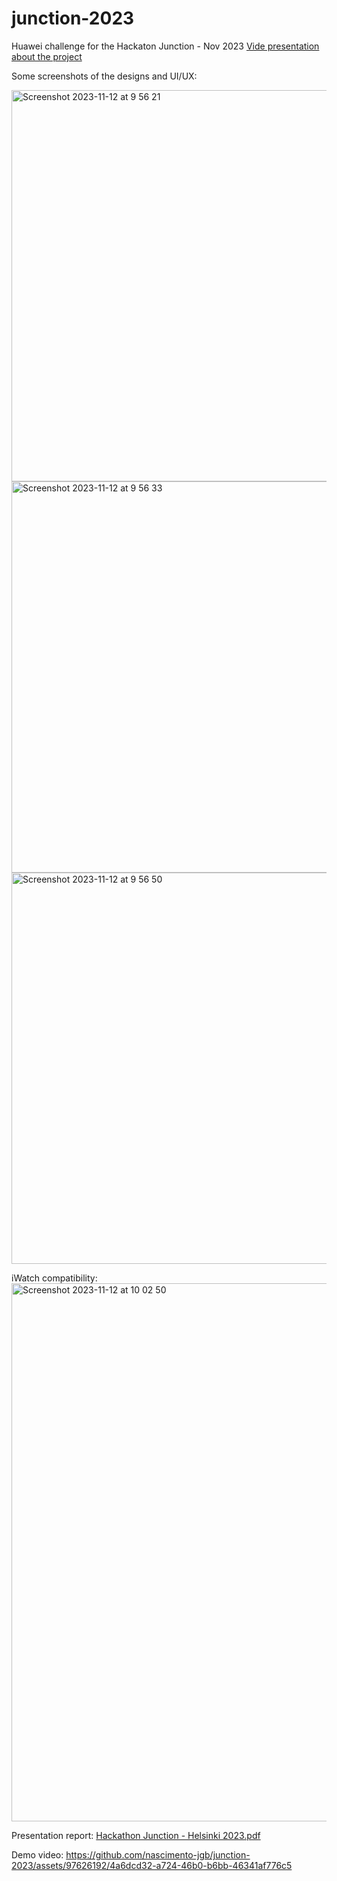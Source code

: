 # junction-2023
Huawei challenge for the Hackaton Junction - Nov 2023
[Vide presentation about the project](https://www.youtube.com/watch?v=5gqCif5eld0)

Some screenshots of the designs and UI/UX:


<img width="626" alt="Screenshot 2023-11-12 at 9 56 21" src="https://github.com/nascimento-jgb/junction-2023/assets/97626192/7a8fca5a-86a4-42f7-8fee-176bd346797c">

<img width="626" alt="Screenshot 2023-11-12 at 9 56 33" src="https://github.com/nascimento-jgb/junction-2023/assets/97626192/a7ac5bd9-6d54-443f-a8f2-2f81e02fe921">

<img width="626" alt="Screenshot 2023-11-12 at 9 56 50" src="https://github.com/nascimento-jgb/junction-2023/assets/97626192/4f7d7f8a-c11e-4904-8114-d18d84c4c653">

iWatch compatibility:
<img width="861" alt="Screenshot 2023-11-12 at 10 02 50" src="https://github.com/nascimento-jgb/junction-2023/assets/97626192/b6dfefa4-4c16-4047-8545-9e859a839107">



Presentation report:
[Hackathon Junction - Helsinki 2023.pdf](https://github.com/nascimento-jgb/junction-2023/files/13327481/Hackathon.Junction.-.Helsinki.2023.pdf)

Demo video:
https://github.com/nascimento-jgb/junction-2023/assets/97626192/4a6dcd32-a724-46b0-b6bb-46341af776c5

